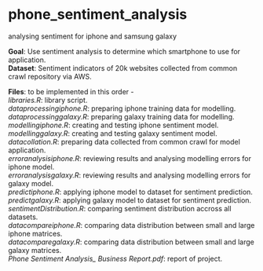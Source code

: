 # phone_sentiment_analysis
analysing sentiment for iphone and samsung galaxy

**Goal**: Use sentiment analysis to determine which smartphone to use for application.  
**Dataset**: Sentiment indicators of 20k websites collected from common crawl repository via AWS.  

**Files**: to be implemented in this order -    
*libraries.R*: library script.  
*dataprocessingiphone.R*: preparing iphone training data for modelling.   
*dataprocessinggalaxy.R*: preparing galaxy training data for modelling.  
*modellingiphone.R*: creating and testing iphone sentiment model.  
*modellinggalaxy.R*: creating and testing galaxy sentiment model.  
*datacollation.R*: preparing data collected from common crawl for model application.  
*erroranalysisiphone.R*: reviewing results and analysing modelling errors for iphone model.  
*erroranalysisgalaxy.R*: reviewing results and analysing modelling errors for galaxy model.  
*predictiphone.R*: applying iphone model to dataset for sentiment prediction.  
*predictgalaxy.R*: applying galaxy model to dataset for sentiment prediction.  
*sentimentDistribution.R*: comparing sentiment distribution accross all datasets.  
*datacompareiphone.R*: comparing data distribution between small and large iphone matrices.  
*datacomparegalaxy.R*: comparing data distribution between small and large galaxy matrices.  
*Phone Sentiment Analysis_ Business Report.pdf*: report of project.  
